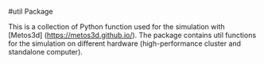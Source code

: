 #util Package

This is a collection of Python function used for the simulation with [Metos3d] (https://metos3d.github.io/). The package contains util functions for the simulation on different hardware (high-performance cluster and standalone computer).
